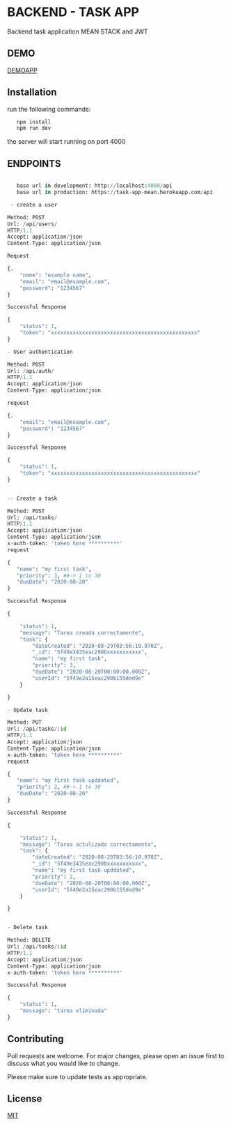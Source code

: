 # BACKEND - TASK APP

Backend task application MEAN STACK and JWT

## DEMO
[DEMOAPP](https://flamboyant-pasteur-e2281a.netlify.app/#/)

## Installation

run the following commands:


```bash
   npm install
   npm run dev
```


the server will start running on port 4000

## ENDPOINTS

```python

   base url in development: http://localhost:4000/api
   base url in production: https://task-app-mean.herokuapp.com/api

 - create a user

Method: POST
Url: /api/users/
HTTP/1.1
Accept: application/json
Content-Type: application/json

Request

{.
    "name": "example name",
    "email": "email@example.com",
    "password": "1234567"
}

Successful Response

{
    "status": 1,
    "token": "xxxxxxxxxxxxxxxxxxxxxxxxxxxxxxxxxxxxxxxxxxxxxxx"
}

- User authentication

Method: POST
Url: /api/auth/
HTTP/1.1
Accept: application/json
Content-Type: application/json

request

{.
    "email": "email@example.com",
    "password": "1234567"
}

Successful Response

{
    "status": 1,
    "token": "xxxxxxxxxxxxxxxxxxxxxxxxxxxxxxxxxxxxxxxxxxxxxxx"
}


-- Create a task

Method: POST
Url: /api/tasks/
HTTP/1.1
Accept: application/json
Content-Type: application/json
x-auth-token: 'token here **********'
request

{
   "name": "my first task",
   "priority": 3, ##-> 1 to 30
   "dueDate": "2020-08-20"
}

Successful Response

{

    "status": 1,
    "message": "Tarea creada correctamente",
    "task": {
        "dateCreated": "2020-08-29T03:56:10.970Z",
        "_id": "5f49e3435eac290bxxxxxxxxxxx",
        "name": "my first task",
        "priority": 3,
        "dueDate": "2020-08-20T00:00:00.000Z",
        "userId": "5f49e2a15eac290b155ded9e"
    }

}

- Update task

Method: PUT
Url: /api/tasks/:id
HTTP/1.1
Accept: application/json
Content-Type: application/json
x-auth-token: 'token here **********'
request

{
   "name": "my first task upddated",
   "priority": 2, ##-> 1 to 30
   "dueDate": "2020-08-20"
}

Successful Response

{

    "status": 1,
    "message": "Tarea actulizado correctamenta",
    "task": {
        "dateCreated": "2020-08-29T03:56:10.970Z",
        "_id": "5f49e3435eac290bxxxxxxxxxxx",
        "name": "my first task upddated",
        "priority": 2,
        "dueDate": "2020-08-20T00:00:00.000Z",
        "userId": "5f49e2a15eac290b155ded9e"
    }

}


- Delete task

Method: DELETE
Url: /api/tasks/:id
HTTP/1.1
Accept: application/json
Content-Type: application/json
x-auth-token: 'token here **********'

Successful Response

{
    "status": 1,
    "message": "tarea eliminada"
}


```

## Contributing
Pull requests are welcome. For major changes, please open an issue first to discuss what you would like to change.

Please make sure to update tests as appropriate.

## License
[MIT](https://choosealicense.com/licenses/mit/)
